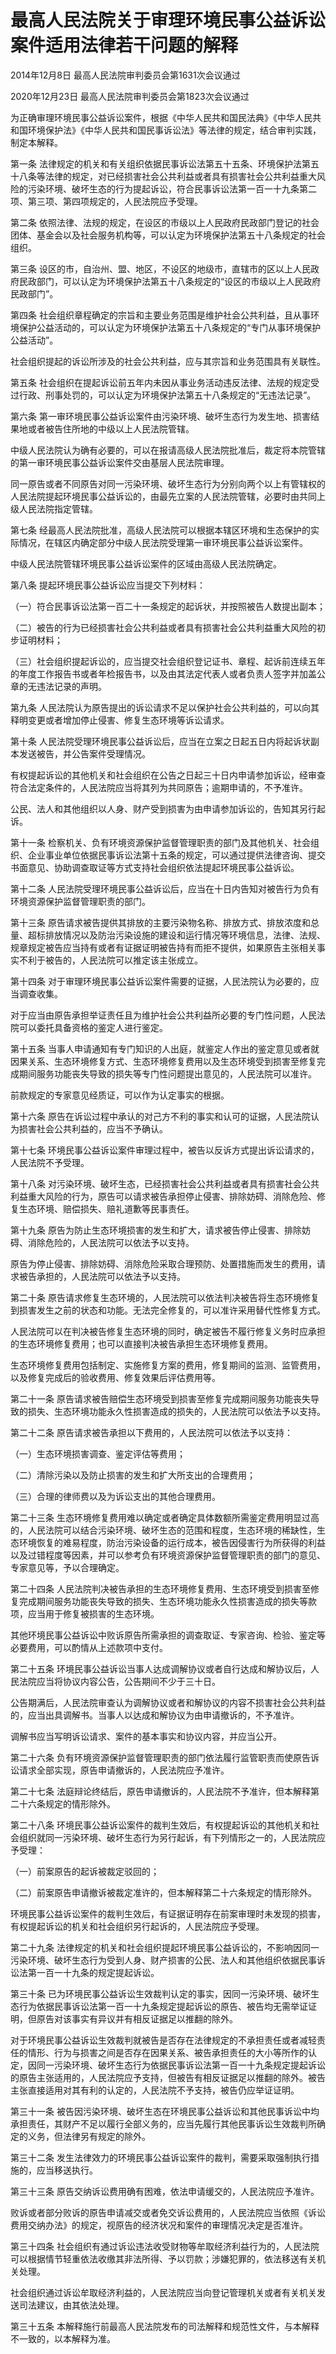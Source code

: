 # 最高人民法院关于审理环境民事公益诉讼案件适用法律若干问题的解释

2014年12月8日 最高人民法院审判委员会第1631次会议通过

2020年12月23日 最高人民法院审判委员会第1823次会议通过

<!-- INFO END -->

为正确审理环境民事公益诉讼案件，根据《中华人民共和国民法典》《中华人民共和国环境保护法》《中华人民共和国民事诉讼法》等法律的规定，结合审判实践，制定本解释。

第一条 法律规定的机关和有关组织依据民事诉讼法第五十五条、环境保护法第五十八条等法律的规定，对已经损害社会公共利益或者具有损害社会公共利益重大风险的污染环境、破坏生态的行为提起诉讼，符合民事诉讼法第一百一十九条第二项、第三项、第四项规定的，人民法院应予受理。

第二条 依照法律、法规的规定，在设区的市级以上人民政府民政部门登记的社会团体、基金会以及社会服务机构等，可以认定为环境保护法第五十八条规定的社会组织。

第三条 设区的市，自治州、盟、地区，不设区的地级市，直辖市的区以上人民政府民政部门，可以认定为环境保护法第五十八条规定的“设区的市级以上人民政府民政部门”。

第四条 社会组织章程确定的宗旨和主要业务范围是维护社会公共利益，且从事环境保护公益活动的，可以认定为环境保护法第五十八条规定的“专门从事环境保护公益活动”。

社会组织提起的诉讼所涉及的社会公共利益，应与其宗旨和业务范围具有关联性。

第五条 社会组织在提起诉讼前五年内未因从事业务活动违反法律、法规的规定受过行政、刑事处罚的，可以认定为环境保护法第五十八条规定的“无违法记录”。

第六条 第一审环境民事公益诉讼案件由污染环境、破坏生态行为发生地、损害结果地或者被告住所地的中级以上人民法院管辖。

中级人民法院认为确有必要的，可以在报请高级人民法院批准后，裁定将本院管辖的第一审环境民事公益诉讼案件交由基层人民法院审理。

同一原告或者不同原告对同一污染环境、破坏生态行为分别向两个以上有管辖权的人民法院提起环境民事公益诉讼的，由最先立案的人民法院管辖，必要时由共同上级人民法院指定管辖。

第七条 经最高人民法院批准，高级人民法院可以根据本辖区环境和生态保护的实际情况，在辖区内确定部分中级人民法院受理第一审环境民事公益诉讼案件。

中级人民法院管辖环境民事公益诉讼案件的区域由高级人民法院确定。

第八条 提起环境民事公益诉讼应当提交下列材料：

（一）符合民事诉讼法第一百二十一条规定的起诉状，并按照被告人数提出副本；

（二）被告的行为已经损害社会公共利益或者具有损害社会公共利益重大风险的初步证明材料；

（三）社会组织提起诉讼的，应当提交社会组织登记证书、章程、起诉前连续五年的年度工作报告书或者年检报告书，以及由其法定代表人或者负责人签字并加盖公章的无违法记录的声明。

第九条 人民法院认为原告提出的诉讼请求不足以保护社会公共利益的，可以向其释明变更或者增加停止侵害、修复生态环境等诉讼请求。

第十条 人民法院受理环境民事公益诉讼后，应当在立案之日起五日内将起诉状副本发送被告，并公告案件受理情况。

有权提起诉讼的其他机关和社会组织在公告之日起三十日内申请参加诉讼，经审查符合法定条件的，人民法院应当将其列为共同原告；逾期申请的，不予准许。

公民、法人和其他组织以人身、财产受到损害为由申请参加诉讼的，告知其另行起诉。

第十一条 检察机关、负有环境资源保护监督管理职责的部门及其他机关、社会组织、企业事业单位依据民事诉讼法第十五条的规定，可以通过提供法律咨询、提交书面意见、协助调查取证等方式支持社会组织依法提起环境民事公益诉讼。

第十二条 人民法院受理环境民事公益诉讼后，应当在十日内告知对被告行为负有环境资源保护监督管理职责的部门。

第十三条 原告请求被告提供其排放的主要污染物名称、排放方式、排放浓度和总量、超标排放情况以及防治污染设施的建设和运行情况等环境信息，法律、法规、规章规定被告应当持有或者有证据证明被告持有而拒不提供，如果原告主张相关事实不利于被告的，人民法院可以推定该主张成立。

第十四条 对于审理环境民事公益诉讼案件需要的证据，人民法院认为必要的，应当调查收集。

对于应当由原告承担举证责任且为维护社会公共利益所必要的专门性问题，人民法院可以委托具备资格的鉴定人进行鉴定。

第十五条 当事人申请通知有专门知识的人出庭，就鉴定人作出的鉴定意见或者就因果关系、生态环境修复方式、生态环境修复费用以及生态环境受到损害至修复完成期间服务功能丧失导致的损失等专门性问题提出意见的，人民法院可以准许。

前款规定的专家意见经质证，可以作为认定事实的根据。

第十六条 原告在诉讼过程中承认的对己方不利的事实和认可的证据，人民法院认为损害社会公共利益的，应当不予确认。

第十七条 环境民事公益诉讼案件审理过程中，被告以反诉方式提出诉讼请求的，人民法院不予受理。

第十八条 对污染环境、破坏生态，已经损害社会公共利益或者具有损害社会公共利益重大风险的行为，原告可以请求被告承担停止侵害、排除妨碍、消除危险、修复生态环境、赔偿损失、赔礼道歉等民事责任。

第十九条 原告为防止生态环境损害的发生和扩大，请求被告停止侵害、排除妨碍、消除危险的，人民法院可以依法予以支持。

原告为停止侵害、排除妨碍、消除危险采取合理预防、处置措施而发生的费用，请求被告承担的，人民法院可以依法予以支持。

第二十条 原告请求修复生态环境的，人民法院可以依法判决被告将生态环境修复到损害发生之前的状态和功能。无法完全修复的，可以准许采用替代性修复方式。

人民法院可以在判决被告修复生态环境的同时，确定被告不履行修复义务时应承担的生态环境修复费用；也可以直接判决被告承担生态环境修复费用。

生态环境修复费用包括制定、实施修复方案的费用，修复期间的监测、监管费用，以及修复完成后的验收费用、修复效果后评估费用等。

第二十一条 原告请求被告赔偿生态环境受到损害至修复完成期间服务功能丧失导致的损失、生态环境功能永久性损害造成的损失的，人民法院可以依法予以支持。

第二十二条 原告请求被告承担以下费用的，人民法院可以依法予以支持：

（一）生态环境损害调查、鉴定评估等费用；

（二）清除污染以及防止损害的发生和扩大所支出的合理费用；

（三）合理的律师费以及为诉讼支出的其他合理费用。

第二十三条 生态环境修复费用难以确定或者确定具体数额所需鉴定费用明显过高的，人民法院可以结合污染环境、破坏生态的范围和程度，生态环境的稀缺性，生态环境恢复的难易程度，防治污染设备的运行成本，被告因侵害行为所获得的利益以及过错程度等因素，并可以参考负有环境资源保护监督管理职责的部门的意见、专家意见等，予以合理确定。

第二十四条 人民法院判决被告承担的生态环境修复费用、生态环境受到损害至修复完成期间服务功能丧失导致的损失、生态环境功能永久性损害造成的损失等款项，应当用于修复被损害的生态环境。

其他环境民事公益诉讼中败诉原告所需承担的调查取证、专家咨询、检验、鉴定等必要费用，可以酌情从上述款项中支付。

第二十五条 环境民事公益诉讼当事人达成调解协议或者自行达成和解协议后，人民法院应当将协议内容公告，公告期间不少于三十日。

公告期满后，人民法院审查认为调解协议或者和解协议的内容不损害社会公共利益的，应当出具调解书。当事人以达成和解协议为由申请撤诉的，不予准许。

调解书应当写明诉讼请求、案件的基本事实和协议内容，并应当公开。

第二十六条 负有环境资源保护监督管理职责的部门依法履行监管职责而使原告诉讼请求全部实现，原告申请撤诉的，人民法院应予准许。

第二十七条 法庭辩论终结后，原告申请撤诉的，人民法院不予准许，但本解释第二十六条规定的情形除外。

第二十八条 环境民事公益诉讼案件的裁判生效后，有权提起诉讼的其他机关和社会组织就同一污染环境、破坏生态行为另行起诉，有下列情形之一的，人民法院应予受理：

（一）前案原告的起诉被裁定驳回的；

（二）前案原告申请撤诉被裁定准许的，但本解释第二十六条规定的情形除外。

环境民事公益诉讼案件的裁判生效后，有证据证明存在前案审理时未发现的损害，有权提起诉讼的机关和社会组织另行起诉的，人民法院应予受理。

第二十九条 法律规定的机关和社会组织提起环境民事公益诉讼的，不影响因同一污染环境、破坏生态行为受到人身、财产损害的公民、法人和其他组织依据民事诉讼法第一百一十九条的规定提起诉讼。

第三十条 已为环境民事公益诉讼生效裁判认定的事实，因同一污染环境、破坏生态行为依据民事诉讼法第一百一十九条规定提起诉讼的原告、被告均无需举证证明，但原告对该事实有异议并有相反证据足以推翻的除外。

对于环境民事公益诉讼生效裁判就被告是否存在法律规定的不承担责任或者减轻责任的情形、行为与损害之间是否存在因果关系、被告承担责任的大小等所作的认定，因同一污染环境、破坏生态行为依据民事诉讼法第一百一十九条规定提起诉讼的原告主张适用的，人民法院应予支持，但被告有相反证据足以推翻的除外。被告主张直接适用对其有利的认定的，人民法院不予支持，被告仍应举证证明。

第三十一条 被告因污染环境、破坏生态在环境民事公益诉讼和其他民事诉讼中均承担责任，其财产不足以履行全部义务的，应当先履行其他民事诉讼生效裁判所确定的义务，但法律另有规定的除外。

第三十二条 发生法律效力的环境民事公益诉讼案件的裁判，需要采取强制执行措施的，应当移送执行。

第三十三条 原告交纳诉讼费用确有困难，依法申请缓交的，人民法院应予准许。

败诉或者部分败诉的原告申请减交或者免交诉讼费用的，人民法院应当依照《诉讼费用交纳办法》的规定，视原告的经济状况和案件的审理情况决定是否准许。

第三十四条 社会组织有通过诉讼违法收受财物等牟取经济利益行为的，人民法院可以根据情节轻重依法收缴其非法所得、予以罚款；涉嫌犯罪的，依法移送有关机关处理。

社会组织通过诉讼牟取经济利益的，人民法院应当向登记管理机关或者有关机关发送司法建议，由其依法处理。

第三十五条 本解释施行前最高人民法院发布的司法解释和规范性文件，与本解释不一致的，以本解释为准。
